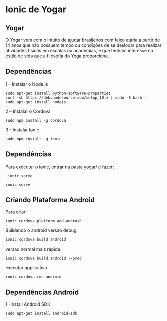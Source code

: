 # Ionic de Yogar

## Yogar

O Yogar vem com o intuito de ajudar brasileiros com faixa etária a partir de 14 anos  que não possuem tempo ou condições de se deslocar para realizar atividades físicas em escolas ou academias, e que tenham interesse no estilo de vida que a filosofia do Yoga proporciona.

## Dependências
1 – Instalar o Node.js
  ```
  sudo apt-get install python-software-properties
  curl -sL https://deb.nodesource.com/setup_10.x | sudo -E bash -
  sudo apt-get install nodejs
  ```
2 – Instalar o Cordova

  ```
  sudo npm install -g cordova
  ```
3 - Instalar Ionic

  ```
  sudo npm install -g ionic
  ```

## Dependências
 Para executar o ionic, entrar na pasta yogar/ e fazer:

 ```
  ionic serve
  ```

```
ionic serve
```
## Criando Plataforma Android

Para criar:

  ```
  ionic cordova platform add android

  ```


Buildando o android
 versao debug

 ```
 ionic cordova build android
 ```

 versao normal mais rapida
  ```
  ionic cordova build android --prod
  ```
  executar applicativo
  ```
  ionic cordova run android
  ```

## Dependências Android

1 -Install Android SDK
  ```
  sudo apt-get install android-sdk
  ```
